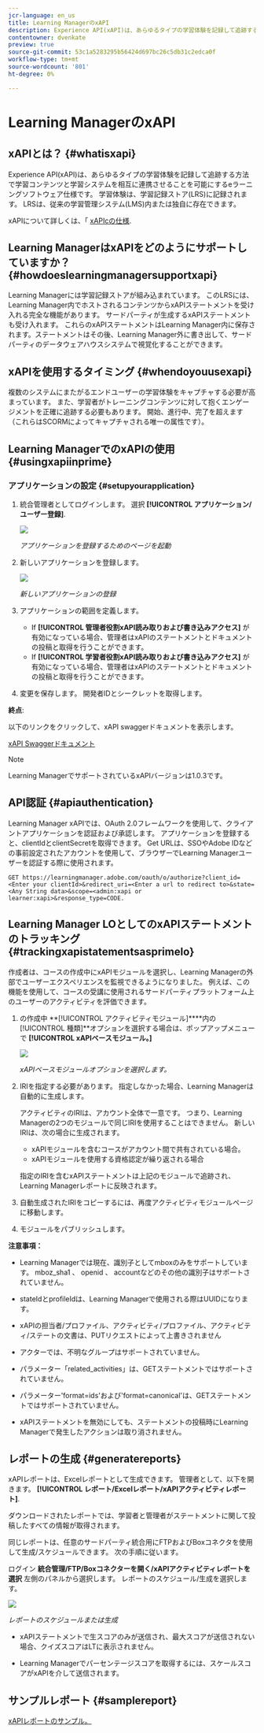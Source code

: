 ```yaml
---
jcr-language: en_us
title: Learning ManagerのxAPI
description: Experience API(xAPI)は、あらゆるタイプの学習体験を記録して追跡する方法で学習コンテンツと学習システムを相互に連携させることを可能にするeラーニングソフトウェア仕様です。 学習体験は、学習記録ストア(LRS)に記録されます。 LRSは、従来の学習管理システム(LMS)内または独自に存在できます。
contentowner: dvenkate
preview: true
source-git-commit: 53c1a5283295b56424d697bc26c5db31c2edca0f
workflow-type: tm+mt
source-wordcount: '801'
ht-degree: 0%

---
```




# Learning ManagerのxAPI

## xAPIとは？ {#whatisxapi}

Experience API(xAPI)は、あらゆるタイプの学習体験を記録して追跡する方法で学習コンテンツと学習システムを相互に連携させることを可能にするeラーニングソフトウェア仕様です。 学習体験は、学習記録ストア(LRS)に記録されます。 LRSは、従来の学習管理システム(LMS)内または独自に存在できます。

xAPIについて詳しくは、「 [xAPIcの仕様](https://github.com/adlnet/xAPI-Spec).

## Learning ManagerはxAPIをどのようにサポートしていますか？ {#howdoeslearningmanagersupportxapi}

Learning Managerには学習記録ストアが組み込まれています。 このLRSには、Learning Manager内でホストされるコンテンツからxAPIステートメントを受け入れる完全な機能があります。 サードパーティが生成するxAPIステートメントも受け入れます。 これらのxAPIステートメントはLearning Manager内に保存されます。ステートメントはその後、Learning Manager外に書き出して、サードパーティのデータウェアハウスシステムで視覚化することができます。

## xAPIを使用するタイミング {#whendoyouusexapi}

複数のシステムにまたがるエンドユーザーの学習体験をキャプチャする必要が高まっています。  また、学習者がトレーニングコンテンツに対して抱くエンゲージメントを正確に追跡する必要もあります。 開始、進行中、完了を超えます（これらはSCORMによってキャプチャされる唯一の属性です）。

## Learning ManagerでのxAPIの使用 {#usingxapiinprime}

### アプリケーションの設定 {#setupyourapplication}

1. 統合管理者としてログインします。 選択 **[!UICONTROL アプリケーション/ユーザー登録]**.

   ![](assets/appregistration.png)

   *アプリケーションを登録するためのページを起動*

1. 新しいアプリケーションを登録します。

   ![](assets/appregistration.png)

   *新しいアプリケーションの登録*

1. アプリケーションの範囲を定義します。

   * If **[!UICONTROL 管理者役割xAPI読み取りおよび書き込みアクセス]** が有効になっている場合、管理者はxAPIのステートメントとドキュメントの投稿と取得を行うことができます。
   * If **[!UICONTROL 学習者役割xAPI読み取りおよび書き込みアクセス]** が有効になっている場合、管理者はxAPIのステートメントとドキュメントの投稿と取得を行うことができます。

1. 変更を保存します。 開発者IDとシークレットを取得します。

**終点**:

以下のリンクをクリックして、xAPI swaggerドキュメントを表示します。

[xAPI Swaggerドキュメント](https://learningmanagereu.adobe.com/docs/primeapi/xapi/)

>[!NOTE]
>
>Learning ManagerでサポートされているxAPIバージョンは1.0.3です。


## API認証 {#apiauthentication}

Learning Manager xAPIでは、OAuth 2.0フレームワークを使用して、クライアントアプリケーションを認証および承認します。 アプリケーションを登録すると、clientIdとclientSecretを取得できます。 Get URLは、SSOやAdobe IDなどの事前設定されたアカウントを使用して、ブラウザーでLearning Managerユーザーを認証する際に使用されます。

```
GET https://learningmanager.adobe.com/oauth/o/authorize?client_id=<Enter your clientId>&redirect_uri=<Enter a url to redirect to>&state=<Any String data>&scope=<admin:xapi or learner:xapi>&response_type=CODE.
```

## Learning Manager LOとしてのxAPIステートメントのトラッキング {#trackingxapistatementsasprimelo}

作成者は、コースの作成中にxAPIモジュールを選択し、Learning Managerの外部でユーザーエクスペリエンスを監視できるようになりました。 例えば、この機能を使用して、コースの受講に使用されるサードパーティプラットフォーム上のユーザーのアクティビティを評価できます。

1. の作成中 **[!UICONTROL アクティビティモジュール]****内の[!UICONTROL 種類]**オプションを選択する場合は、ポップアップメニューで  **[!UICONTROL xAPIベースモジュール。]**

   ![](assets/xapimodulecreation.png)

   *xAPIベースモジュールオプションを選択します。*

1. IRIを指定する必要があります。 指定しなかった場合、Learning Managerは自動的に生成します。

   アクティビティのIRIは、アカウント全体で一意です。 つまり、Learning Managerの2つのモジュールで同じIRIを使用することはできません。 新しいIRIは、次の場合に生成されます。

   * xAPIモジュールを含むコースがアカウント間で共有されている場合。
   * xAPIモジュールを使用する資格認定が繰り返される場合



   指定のIRIを含むxAPIステートメントは上記のモジュールで追跡され、Learning Managerレポートに反映されます。

1. 自動生成されたIRIをコピーするには、再度アクティビティモジュールページに移動します。
1. モジュールをパブリッシュします。

**注意事項：**

* Learning Managerでは現在、識別子としてmboxのみをサポートしています。 mboz_sha1 、 openid 、 accountなどのその他の識別子はサポートされていません。

* stateIdとprofileIdは、Learning Managerで使用される際はUUIDになります。
* xAPIの担当者/プロファイル、アクティビティ/プロファイル、アクティビティ/ステートの文書は、PUTリクエストによって上書きされません
* アクターでは、不明なグループはサポートされていません。
* パラメーター「related_activities」は、GETステートメントではサポートされていません。
* パラメーター&#39;format=ids&#39;および&#39;format=canonical&#39;は、GETステートメントではサポートされていません。
* xAPIステートメントを無効にしても、ステートメントの投稿時にLearning Managerで発生したアクションは取り消されません。

## レポートの生成 {#generatereports}

xAPIレポートは、Excelレポートとして生成できます。 管理者として、以下を開きます。 **[!UICONTROL レポート/Excelレポート/xAPIアクティビティレポート]**.

ダウンロードされたレポートでは、学習者と管理者がステートメントに関して投稿したすべての情報が取得されます。

同じレポートは、任意のサードパーティ統合用にFTPおよびBoxコネクタを使用して生成/スケジュールできます。 次の手順に従います。

ログイン **統合管理/FTP/Boxコネクターを開く/xAPIアクティビティレポートを選択** 左側のパネルから選択します。 レポートのスケジュール/生成を選択します。

![](assets/xapischedule.png)

*レポートのスケジュールまたは生成*

* xAPIステートメントで生スコアのみが送信され、最大スコアが送信されない場合、クイズスコアはLTに表示されません。

* Learning Managerでパーセンテージスコアを取得するには、スケールスコアがxAPIを介して送信されます。

## サンプルレポート {#samplereport}

[xAPIレポートのサンプル。](assets/xapireport8842560559890766717csv.zip)
